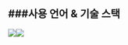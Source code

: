 ###사용 언어 & 기술 스택
---------------------------------------
<img src="https://img.shields.io/badge/Android-3DDC84?style=flat-square&logo=Android&logoColor=white"/><img src="https://img.shields.io/badge/Redis-DC382D?style=for-the-badge&logo=redis&logoColor=white"/>